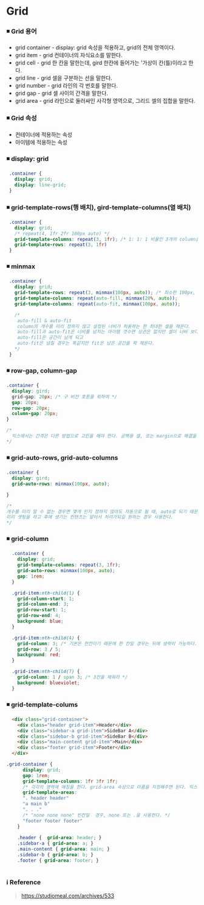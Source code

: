 # Grid 

### ◾️ Grid 용어
* grid container - display: grid 속성을 적용하고, grid의 전체 영역이다.
* grid item - grid 컨테이너의 자식요소를 말한다. 
* grid cell - grid 한 칸을 말한는데, gird 한칸에 들어가는 '가상이 칸(틀)이라고 한다.
* grid line - grid 셀을 구분하는 선을 말한다.
* grid number - grid 라인의 각 번호를 말한다.
* grid gap - grid 셀 사이의 간격을 말한다.
* grid area - grid 라인으로 둘러싸인 사각형 영역으로, 그리드 셀의 집합을 말한다.

### ◾️ Grid 속성
* 컨테이너에 적용하는 속성
* 아이템에 적용하는 속성

### ◾️ display: grid
```css
 .container {
   display: grid;
   display: line-grid;
 }
```

### ◾️ grid-template-rows(행 배치), gird-template-columns(열 배치)

```css
 .container {
   display: grid;
   /* repeat(4, 1fr 2fr 100px auto) */
   grid-template-columns: repeat(3, 1fr); /* 1: 1: 1 비율인 3개의 column을 만든다. */
   grid-template-rows: repeat(3, 1fr)
 }
```

### ◾️ minmax

```css
 .container {
   display: grid;
   grid-template-rows: repeat(3, minmax(100px, auto)); /* 최소한 100px, 최대는 자동(auto) 알아서 늘어나는 것을 말한다.  */
   grid-template-columns: repeat(auto-fill, minmax(20%, auto));
   grid-template-columns: repeat(auto-fit, minmax(100px, auto));

   /*
    auto-fill & auto-fit 
    column의 개수를 미리 정하지 않고 설정된 너비가 허용하는 한 최대한 셀을 채운다.
    auto-fill과 auto-fit은 너비를 넘치는 아이템 갯수면 상관은 없지만 셀이 너비 보다 적게될 경우 차이가 있다.
    auto-fill은 공간이 남게 되고 
    auto-fit은 넘칠 경우는 똑같지만 fit은 남은 공간을 꽉 채운다. 
   */
 }

```
### ◾️ row-gap, column-gap

```css
.container {
  display: gird;
  grid-gap: 20px; /* 구 버전 호횐을 위하여 */
  gap: 20px;
  row-gap: 20px; 
  column-gap: 20px;
} 

/*
  익스에서는 간격은 다른 방법으로 고민을 해야 한다. 공백용 셀, 또는 margin으로 해결을 생각해야 한다.
*/

```

### ◾️ grid-auto-rows, grid-auto-columns

```css
.container {
  display: gird;
  grid-auto-rows: minmax(100px, auto);

} 

/*
개수를 미리 알 수 없는 경우면 몇개 인지 정하지 않아도 자동으로 될 때, auto로 되기 때문에 repeat를 써주지 않아도 된다.
미리 셋팅을 하고 후에 생기는 컨텐츠는 알아서 처리가되길 원하는 경우 사용한다.
*/
```


### ◾️ grid-column

```css
  .container {
    display: grid;
    grid-template-columns: repeat(3, 1fr);
    grid-auto-rows: minmax(100px, auto);
    gap: 1rem;
  }

  .grid-item:nth-child(1) {
    grid-column-start: 1;
    grid-column-end: 3;
    grid-row-start: 1;
    grid-row-end: 4;
    background: blue;
  }

  .grid-item:nth-child(4) {
    grid-column: 3; /* 기본은 한칸이기 때문에 한 칸일 경우는 뒤에 생략이 가능하다.*/
    grid-row: 3 / 5;
    background: red;
  }

  .grid-item:nth-child(7) {
    grid-column: 1 / span 3; /* 3칸을 채워라 */
    background: blueviolet;
  }


```
### ◾️ grid-template-colums 

```html
  <div class="grid-container">
    <div class="header grid-item">Header</div>
    <div class="sidebar-a grid-item">SideBar A</div>
    <div class="sidebar-b grid-item">SideBar B</div>
    <div class="main-content grid-item">Main</div>
    <div class="footer grid-item">Footer</div>
  </div>
```

```css
.grid-container {
      display: grid;
      gap: 1rem;
      grid-template-columns: 1fr 3fr 1fr;
      /* 각각의 영역에 매칭을 한다. grid-area 속성으로 이름을 지정해주면 된다. 익스에서는 지원을 해주는 속성이 아니기 때문에 숫자, span을 해서 작성을 해야한다. */
      grid-template-areas: 
      ". header header"
      "a main b"
      ". . ."
      /* "none none none" 빈칸일  경우, none 또는 .을 사용한다. */
      "footer footer footer"
    }
    
    .header {  grid-area: header; }
    .sidebar-a { grid-area: a; }
    .main-content { grid-area: main; }
    .sidebar-b { grid-area: b; }
    .footer { grid-area: footer; }
    
```






### ℹ️ Reference
> https://studiomeal.com/archives/533